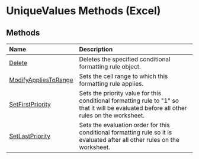 
# UniqueValues Methods (Excel)

## Methods



|**Name**|**Description**|
|:-----|:-----|
|[Delete](0c86014b-57c6-6177-1411-d3c87bed73be.md)|Deletes the specified conditional formatting rule object.|
|[ModifyAppliesToRange](cde80c4b-747a-9bc8-d09f-748d57999bac.md)|Sets the cell range to which this formatting rule applies.|
|[SetFirstPriority](65e0be2a-1bc2-167d-516f-3ba0ebab1322.md)|Sets the priority value for this conditional formatting rule to "1" so that it will be evaluated before all other rules on the worksheet.|
|[SetLastPriority](9e2db204-4a9f-1690-7fc1-bec371fccaff.md)|Sets the evaluation order for this conditional formatting rule so it is evaluated after all other rules on the worksheet.|
